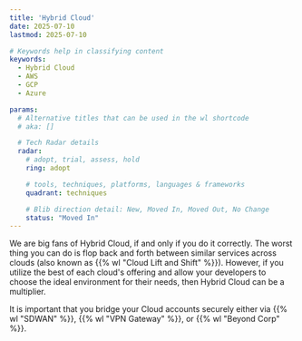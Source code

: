 ```yaml
---
title: 'Hybrid Cloud'
date: 2025-07-10
lastmod: 2025-07-10

# Keywords help in classifying content
keywords:
  - Hybrid Cloud
  - AWS
  - GCP
  - Azure

params:
  # Alternative titles that can be used in the wl shortcode
  # aka: []

  # Tech Radar details
  radar:
    # adopt, trial, assess, hold
    ring: adopt

    # tools, techniques, platforms, languages & frameworks
    quadrant: techniques

    # Blib direction detail: New, Moved In, Moved Out, No Change
    status: "Moved In"
---
```


We are big fans of Hybrid Cloud, if and only if you do it correctly. The worst thing you can do is flop back and forth between similar services across clouds (also known as {{% wl "Cloud Lift and Shift" %}}). However, if you utilize the best of each cloud's offering and allow your developers to choose the ideal environment for their needs, then Hybrid Cloud can be a multiplier.

It is important that you bridge your Cloud accounts securely either via {{% wl "SDWAN" %}}, {{% wl "VPN Gateway" %}}, or {{% wl "Beyond Corp" %}}.

<!--more-->

<!-- TODO: Add additional info -->
